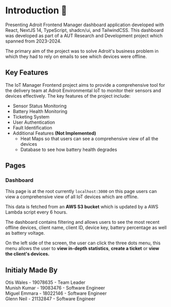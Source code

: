 # Introduction 🎉

Presenting Adroit Frontend Manager dashboard application developed with React, NextJS 14, TypeScript, shadcn/ui, and TailwindCSS. This dashboard was developed as part of a AUT Research and Development project which spanned from 2023-2024.

The primary aim of the project was to solve Adroit's business problem in which they had to rely on emails to see which devices were offline.


## Key Features

The IoT Manager Frontend project aims to provide a comprehensive tool for the delivery team at Adroit Environmental IoT to monitor their sensors and devices effectively. The key features of the project include:

- Sensor Status Monitoring
- Battery Health Monitoring
- Ticketing System
- User Authentication
- Fault Identification
- Additional Features **(Not Implemented)**
    - Heat Maps so that users can see a comprehensive view of all the devices
    - Database to see how battery health degrades

## Pages

### Dashboard

This page is at the root currently `localhost:3000` on this page users can view a comprehensive view of all IoT devices which are offline. 

This data is fetched from an **AWS S3 bucket** which is updated by a AWS Lambda script every 6 hours.


The dashboard contains filtering and allows users to see the most recent offline devices, client name, client ID, device key, battery percentage as well as battery voltage.

On the left side of the screen, the user can click the three dots menu, this menu allows the user to **view in-depth statistics**, **create a ticket** or **view the client's devices.**


## Initialy Made By

Otis Wales - 19078635 - Team Leader
<br>
Munish Kumar - 19083476 - Software Engineer
<br>
Miguel Emmara - 18022146 - Software Engineer
<br>
Glenn Neil - 21132847 - Software Engineer
